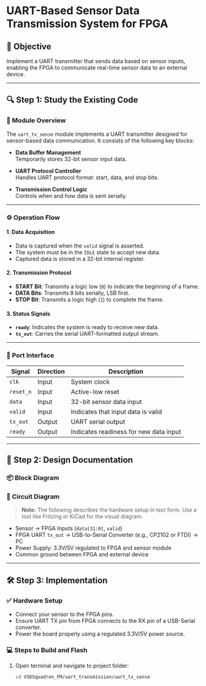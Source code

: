 # UART-Based Sensor Data Transmission System for FPGA

## 📌 Objective

Implement a UART transmitter that sends data based on sensor inputs, enabling the FPGA to communicate real-time sensor data to an external device.

---

## 🔍 Step 1: Study the Existing Code

### 📁 Module Overview

The `uart_tx_sense` module implements a UART transmitter designed for sensor-based data communication. It consists of the following key blocks:

- **Data Buffer Management**  
  Temporarily stores 32-bit sensor input data.

- **UART Protocol Controller**  
  Handles UART protocol format: start, data, and stop bits.

- **Transmission Control Logic**  
  Controls when and how data is sent serially.

---

### ⚙️ Operation Flow

#### 1. Data Acquisition

- Data is captured when the `valid` signal is asserted.
- The system must be in the `IDLE` state to accept new data.
- Captured data is stored in a 32-bit internal register.

#### 2. Transmission Protocol

- **START Bit**: Transmits a logic low (`0`) to indicate the beginning of a frame.
- **DATA Bits**: Transmits 8 bits serially, LSB first.
- **STOP Bit**: Transmits a logic high (`1`) to complete the frame.

#### 3. Status Signals

- **`ready`**: Indicates the system is ready to receive new data.
- **`tx_out`**: Carries the serial UART-formatted output stream.

---

### 🔌 Port Interface

| Signal    | Direction | Description                                 |
|-----------|-----------|---------------------------------------------|
| `clk`     | Input     | System clock                                |
| `reset_n` | Input     | Active-low reset                            |
| `data`    | Input     | 32-bit sensor data input                    |
| `valid`   | Input     | Indicates that input data is valid          |
| `tx_out`  | Output    | UART serial output                          |
| `ready`   | Output    | Indicates readiness for new data input      |

---

## 🧠 Step 2: Design Documentation

### 📦 Block Diagram


### 🔌 Circuit Diagram

> **Note:** The following describes the hardware setup in text form. Use a tool like Fritzing or KiCad for the visual diagram.

- Sensor → FPGA Inputs (`data[31:0]`, `valid`)
- FPGA UART `tx_out` → USB-to-Serial Converter (e.g., CP2102 or FTDI) → PC
- Power Supply: 3.3V/5V regulated to FPGA and sensor module
- Common ground between FPGA and external device

---

## 🛠️ Step 3: Implementation

### ✅ Hardware Setup

- Connect your sensor to the FPGA pins.
- Ensure UART TX pin from FPGA connects to the RX pin of a USB-Serial converter.
- Power the board properly using a regulated 3.3V/5V power source.

### 💻 Steps to Build and Flash

1. Open terminal and navigate to project folder:
   ```bash
   cd VSDSquadron_FM/uart_transmission/uart_tx_sense
